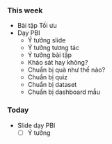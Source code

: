 ### This week
- Bài tập Tối ưu
- Dạy PBI
	- Ý tưởng slide
	- Ý tưởng tương tác
	- Ý tưởng bài tập
	- Khảo sát hay không?
	- Chuẩn bị quà như thế nào?
	- Chuẩn bị quiz
	- Chuẩn bị dataset
	- Chuẩn bị dashboard mẫu
	
### Today
- Slide dạy PBI
	- [ ] Ý tưởng
